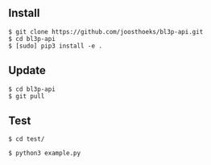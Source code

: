 ## Install
```
$ git clone https://github.com/joosthoeks/bl3p-api.git
$ cd bl3p-api
$ [sudo] pip3 install -e .
```

## Update
```
$ cd bl3p-api
$ git pull
```

## Test
```
$ cd test/
```
```
$ python3 example.py
```

